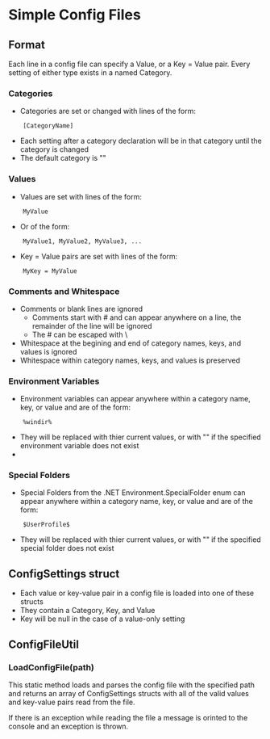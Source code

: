 # Simple Config Files

## Format
Each line in a config file can specify a Value, or a Key = Value pair. Every setting of either type exists in a named Category.
### Categories
* Categories are set or changed with lines of the form:
```
	[CategoryName]
```
* Each setting after a category declaration will be in that category until the category is changed
* The default category is ""
### Values
* Values are set with lines of the form:
```
	MyValue
```
* Or of the form:
```
	MyValue1, MyValue2, MyValue3, ...
```

* Key = Value pairs are set with lines of the form:
```
	MyKey = MyValue
```
### Comments and Whitespace
* Comments or blank lines are ignored
  * Comments start with # and can appear anywhere on a line, the remainder of the line will be ignored
  * The # can be escaped with \\
* Whitespace at the begining and end of category names, keys, and values is ignored
* Whitespace within category names, keys, and values is preserved

### Environment Variables
* Environment variables can appear anywhere within a category name, key, or value and are of the form:
```
	%windir%
```
* They will be replaced with thier current values, or with "" if the specified environment variable does not exist
* 
### Special Folders
* Special Folders from the .NET Environment.SpecialFolder enum can appear anywhere within a category name, key, or value and are of the form:
```
	$UserProfile$
```
* They will be replaced with thier current values, or with "" if the specified special folder does not exist

## ConfigSettings struct
* Each value or key-value pair in a config file is loaded into one of these structs
* They contain a Category, Key, and Value
* Key will be null in the case of a value-only setting

## ConfigFileUtil
### LoadConfigFile(path)
This static method loads and parses the config file with the specified path and returns an array of ConfigSettings structs with all of the valid values and key-value pairs read from the file.

If there is an exception while reading the file a message is orinted to the console and an exception is thrown.


